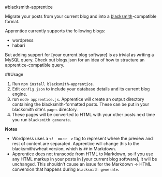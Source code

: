 #blacksmith-apprentice

Migrate your posts from your current blog and into a [blacksmith](https://github.com/flatiron/blacksmith)-compatible format.

Apprentice currently supports the following blogs:

- wordpress
- habari

But adding support for [your current blog software] is as trivial as writing a MySQL query. Check out blogs.json for an idea of how to structure an apprentice-compatible query.

##Usage

1. Run `npm install blacksmith-apprentice`.
2. Edit `config.json` to include your database details and its current blog engine.
3. run `node apprentice.js`. Apprentice will create an output directory containing the blacksmith-formatted posts. These can be put in your blacksmith site's `pages` directory.
4. These pages will be converted to HTML with your other posts next time you run `blacksmith generate`.

**Notes**

- Wordpress uses a `<!--more-->` tag to represent where the preview and rest of content are separated. Apprentice will change this to the blacksmith/wheat version, which is `##` in Markdown.
- Apprentice does not transcode from HTML to Markdown, so if you use any HTML markup in your posts in [your current blog software], it will be unchanged. This shouldn't cause an issue for the Markdown -> HTML conversion that happens during `blacksmith generate`.
